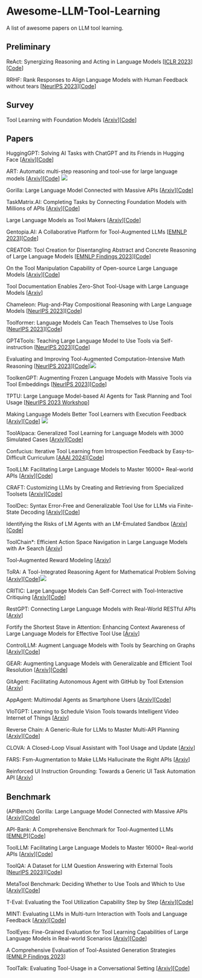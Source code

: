 # Awesome-LLM-Tool-Learning
A list of awesome papers on LLM tool learning.

## Preliminary
ReAct: Synergizing Reasoning and Acting in Language Models [[ICLR 2023](cmt3.research.microsoft.com/AAAI2024/Submission/MetaReviews/14045)][[Code](https://github.com/ysymyth/ReAct)]

RRHF: Rank Responses to Align Language Models with Human Feedback without tears [[NeurIPS 2023](https://arxiv.org/abs/2304.05302)][[Code](https://github.com/ganjinzero/rrhf)]
## Survey
Tool Learning with Foundation Models [[Arxiv](https://arxiv.org/abs/2304.08354)][[Code](https://github.com/openbmb/bmtools)]

## Papers
HuggingGPT: Solving AI Tasks with ChatGPT and its Friends in Hugging Face [[Arxiv](https://arxiv.org/abs/2303.17580)][[Code](https://github.com/microsoft/JARVIS)]

ART: Automatic multi-step reasoning and tool-use for large language models [[Arxiv](https://arxiv.org/abs/2303.09014)][[Code](https://github.com/guidance-ai/guidance)] ![](https://img.shields.io/badge/Math-green)

Gorilla: Large Language Model Connected with Massive APIs [[Arxiv](https://arxiv.org/abs/2305.15334)][[Code](https://github.com/ShishirPatil/gorilla)]

TaskMatrix.AI: Completing Tasks by Connecting Foundation Models with Millions of APIs [[Arxiv](https://arxiv.org/abs/2303.16434)][[Code](https://github.com/moymix/TaskMatrix)]

Large Language Models as Tool Makers [[Arxiv](https://arxiv.org/abs/2305.17126)][[Code](https://github.com/ctlllll/llm-toolmaker)]

Gentopia.AI: A Collaborative Platform for Tool-Augmented LLMs [[EMNLP 2023](https://aclanthology.org/2023.emnlp-demo.20/)][[Code](https://github.com/Gentopia-AI/Gentopia)]

CREATOR: Tool Creation for Disentangling Abstract and Concrete Reasoning of Large Language Models [[EMNLP Findings 2023](https://aclanthology.org/2023.findings-emnlp.462.pdf)][[Code](https://github.com/qiancheng0/creator)]

On the Tool Manipulation Capability of Open-source Large Language Models [[Arxiv](https://arxiv.org/abs/2305.16504)][[Code](https://github.com/sambanova/toolbench)]

Tool Documentation Enables Zero-Shot Tool-Usage with Large Language Models [[Arxiv](https://arxiv.org/pdf/2308.00675.pdf)]

Chameleon: Plug-and-Play Compositional Reasoning with Large Language Models [[NeurIPS 2023](https://arxiv.org/abs/2304.09842)][[Code](https://github.com/lupantech/chameleon-llm)]

Toolformer: Language Models Can Teach Themselves to Use Tools [[NeurIPS 2023](https://arxiv.org/abs/2302.04761)][[Code](https://github.com/lucidrains/toolformer-pytorch)]

GPT4Tools: Teaching Large Language Model to Use Tools via Self-instruction [[NeurIPS 2023](https://arxiv.org/abs/2305.18752)][[Code](https://github.com/AILab-CVC/GPT4Tools)]

Evaluating and Improving Tool-Augmented Computation-Intensive Math Reasoning [[NeurIPS 2023](https://arxiv.org/abs/2306.02408)][[Code](https://github.com/rucaibox/carp)]![](https://img.shields.io/badge/Math-green)

ToolkenGPT: Augmenting Frozen Language Models with Massive Tools via Tool Embeddings [[NeurIPS 2023](https://arxiv.org/abs/2305.11554)][[Code](https://github.com/Ber666/ToolkenGPT)]

TPTU: Large Language Model-based AI Agents for Task Planning and Tool Usage [[NeurIPS 2023 Workshop](https://arxiv.org/abs/2308.03427)]

Making Language Models Better Tool Learners with Execution Feedback [[Arxiv](https://arxiv.org/abs/2305.13068)][[Code](https://github.com/zjunlp/trice)] ![](https://img.shields.io/badge/RL-orange)

ToolAlpaca: Generalized Tool Learning for Language Models with 3000 Simulated Cases [[Arxiv](https://arxiv.org/abs/2306.05301)][[Code](https://github.com/tangqiaoyu/ToolAlpaca)]

Confucius: Iterative Tool Learning from Introspection Feedback by Easy-to-Difficult Curriculum [[AAAI 2024](https://arxiv.org/abs/2308.14034)][[Code](https://github.com/shizhl/Confucius)]

ToolLLM: Facilitating Large Language Models to Master 16000+ Real-world APIs [[Arxiv](https://arxiv.org/pdf/2307.16789.pdf)][[Code](https://github.com/openbmb/toolbench)]

CRAFT: Customizing LLMs by Creating and Retrieving from Specialized Toolsets [[Arxiv](https://arxiv.org/abs/2309.17428)][[Code](https://github.com/lifan-yuan/craft)]

ToolDec: Syntax Error-Free and Generalizable Tool Use for LLMs via Finite-State Decoding [[Arxiv](https://arxiv.org/abs/2310.07075)][[Code](https://github.com/chenhongqiao/tooldec)]

Identifying the Risks of LM Agents with an LM-Emulated Sandbox [[Arxiv](https://arxiv.org/pdf/2309.15817.pdf)][[Code](https://github.com/ryoungj/ToolEmu)]

ToolChain*: Efficient Action Space Navigation in Large Language Models with A* Search [[Arxiv](https://arxiv.org/pdf/2310.13227v1.pdf)]

Tool-Augmented Reward Modeling [[Arxiv](https://arxiv.org/abs/2310.01045)]

ToRA: A Tool-Integrated Reasoning Agent for Mathematical Problem Solving [[Arxiv](https://arxiv.org/abs/2309.17452)][[Code](https://github.com/microsoft/ToRA)]![](https://img.shields.io/badge/Math-green)

CRITIC: Large Language Models Can Self-Correct with Tool-Interactive Critiquing [[Arxiv](https://arxiv.org/pdf/2305.11738.pdf)][[Code](https://github.com/microsoft/ProphetNet/tree/master/CRITIC)]

RestGPT: Connecting Large Language Models with Real-World RESTful APIs [[Arxiv](https://arxiv.org/abs/2306.06624)]

Fortify the Shortest Stave in Attention: Enhancing Context Awareness of Large Language Models for Effective Tool Use [[Arxiv](https://arxiv.org/abs/2312.04455)]

ControlLLM: Augment Language Models with Tools by Searching on Graphs [[Arxiv](https://arxiv.org/pdf/2310.17796.pdf)][[Code](https://github.com/opengvlab/controlllm)]

GEAR: Augmenting Language Models with Generalizable and Efficient Tool Resolution [[Arxiv](https://arxiv.org/abs/2307.08775)][[Code](https://github.com/yining610/gear)]

GitAgent: Facilitating Autonomous Agent with GitHub by Tool Extension [[Arxiv](https://arxiv.org/pdf/2312.17294.pdf)]

AppAgent: Multimodal Agents as Smartphone Users [[Arxiv](https://arxiv.org/abs/2312.13771)][[Code](https://github.com/mnotgod96/AppAgent?tab=readme-ov-file)]

VIoTGPT: Learning to Schedule Vision Tools towards Intelligent Video Internet of Things [[Arxiv](https://arxiv.org/abs/2312.00401)]

Reverse Chain: A Generic-Rule for LLMs to Master Multi-API Planning [[Arxiv](https://arxiv.org/pdf/2310.04474.pdf)][[Code](https://github.com/ASK-03/Reverse-Chain)]

CLOVA: A Closed-Loop Visual Assistant with Tool Usage and Update [[Arxiv](https://arxiv.org/abs/2312.10908)]

FARS: Fsm-Augmentation to Make LLMs Hallucinate the Right APIs [[Arxiv](https://openreview.net/pdf/847a1c7446716c28f2c9c63fa1d7bf07d02e7757.pdf)]

Reinforced UI Instruction Grounding: Towards a Generic UI Task Automation API [[Arxiv](https://arxiv.org/pdf/2310.04716.pdf)]



## Benchmark
(APIBench) Gorilla: Large Language Model Connected with Massive APIs [[Arxiv](https://arxiv.org/abs/2305.15334)][[Code](https://github.com/ShishirPatil/gorilla)]

API-Bank: A Comprehensive Benchmark for Tool-Augmented LLMs [[EMNLP](https://arxiv.org/abs/2304.08244)][[Code](https://github.com/AlibabaResearch/DAMO-ConvAI/tree/main/api-bank)]

ToolLLM: Facilitating Large Language Models to Master 16000+ Real-world APIs [[Arxiv](https://arxiv.org/pdf/2307.16789.pdf)][[Code](https://github.com/openbmb/toolbench)]

ToolQA: A Dataset for LLM Question Answering with External Tools [[NeurIPS 2023](https://arxiv.org/abs/2306.13304)][[Code](https://github.com/night-chen/toolqa)]

MetaTool Benchmark: Deciding Whether to Use Tools and Which to Use [[Arxiv](https://arxiv.org/abs/2310.03128)][[Code](https://github.com/howiehwong/metatool)]

T-Eval: Evaluating the Tool Utilization Capability Step by Step [[Arxiv](https://arxiv.org/pdf/2312.14033.pdf)][[Code](https://github.com/open-compass/T-Eval)]

MINT: Evaluating LLMs in Multi-turn Interaction with Tools and Language Feedback [[Arxiv](https://arxiv.org/abs/2309.10691)][[Code](https://github.com/xingyaoww/mint-bench)]

ToolEyes: Fine-Grained Evaluation for Tool Learning Capabilities of Large Language Models in Real-world Scenarios [[Arxiv](https://arxiv.org/abs/2401.00741)][[Code](https://github.com/junjie-ye/tooleyes)]

A Comprehensive Evaluation of Tool-Assisted Generation Strategies [[EMNLP Findings 2023](https://arxiv.org/abs/2310.10062)]

ToolTalk: Evaluating Tool-Usage in a Conversational Setting [[Arxiv](https://arxiv.org/abs/2311.10775)][[Code](https://github.com/microsoft/ToolTalk)]


